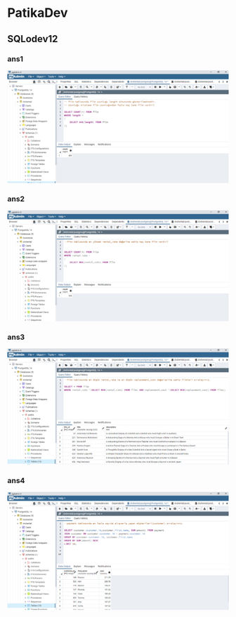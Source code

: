 ﻿# PatikaDev

## SQLodev12

### ans1
![ans1](1.png)


### ans2
![ans2](2.png)

### ans3
![ans3](3.png)

### ans4
![ans4](4.png)




